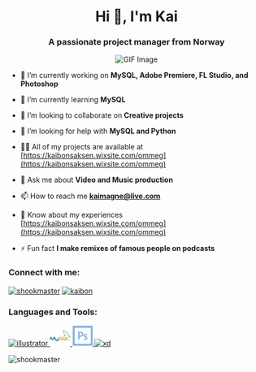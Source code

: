 <h1 align="center">Hi 👋, I'm Kai</h1>
<h3 align="center">A passionate project manager from Norway</h3>
<p align="center"><img src="https://i.pinimg.com/originals/e4/26/70/e426702edf874b181aced1e2fa5c6cde.gif" alt="GIF Image"></p>



- 🔭 I’m currently working on **MySQL, Adobe Premiere, FL Studio, and Photoshop**

- 🌱 I’m currently learning **MySQL**

- 👯 I’m looking to collaborate on **Creative projects**

- 🤝 I’m looking for help with **MySQL and Python**

- 👨‍💻 All of my projects are available at [https://kaibonsaksen.wixsite.com/ommeg](https://kaibonsaksen.wixsite.com/ommeg)

- 💬 Ask me about **Video and Music production**

- 📫 How to reach me **kaimagne@live.com**

- 📄 Know about my experiences [https://kaibonsaksen.wixsite.com/ommeg](https://kaibonsaksen.wixsite.com/ommeg)

- ⚡ Fun fact **I make remixes of famous people on podcasts**

<h3 align="left">Connect with me:</h3>
<p align="left">
<a href="https://twitter.com/shookmaster" target="blank"><img align="center" src="https://raw.githubusercontent.com/rahuldkjain/github-profile-readme-generator/master/src/images/icons/Social/twitter.svg" alt="shookmaster" height="30" width="40" /></a>
<a href="https://linkedin.com/in/kaibon" target="blank"><img align="center" src="https://raw.githubusercontent.com/rahuldkjain/github-profile-readme-generator/master/src/images/icons/Social/linked-in-alt.svg" alt="kaibon" height="30" width="40" /></a>
</p>

<h3 align="left">Languages and Tools:</h3>
<p align="left"> <a href="https://www.adobe.com/in/products/illustrator.html" target="_blank" rel="noreferrer"> <img src="https://www.vectorlogo.zone/logos/adobe_illustrator/adobe_illustrator-icon.svg" alt="illustrator" width="40" height="40"/> </a> <a href="https://www.mysql.com/" target="_blank" rel="noreferrer"> <img src="https://raw.githubusercontent.com/devicons/devicon/master/icons/mysql/mysql-original-wordmark.svg" alt="mysql" width="40" height="40"/> </a> <a href="https://www.photoshop.com/en" target="_blank" rel="noreferrer"> <img src="https://raw.githubusercontent.com/devicons/devicon/master/icons/photoshop/photoshop-line.svg" alt="photoshop" width="40" height="40"/> </a> <a href="https://www.adobe.com/products/xd.html" target="_blank" rel="noreferrer"> <img src="https://cdn.worldvectorlogo.com/logos/adobe-xd.svg" alt="xd" width="40" height="40"/> </a> </p>

<p><img align="center" src="https://github-readme-stats.vercel.app/api/top-langs?username=shookmaster&show_icons=true&locale=en&layout=compact" alt="shookmaster" /></p>
